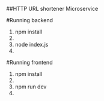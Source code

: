 ##HTTP URL shortener Microservice

#Running backend
<ol>
<li>npm install<li>
<li>node index.js<li>
</ol>
#Running frontend
<ol>
<li>npm install<li>
<li>npm run dev<li>
<ol>